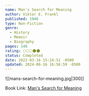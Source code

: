 ```yaml
---
name: Man's Search for Meaning
author: Viktor E. Frankl
published: 1946
type: Non-Fiction
genre:
  - History
  - Memoir
  - Biography
pages: 148
rating: 🌕🌕🌕🌑🌑
status: Completed
date: 2022-03-16 15:24:51 -0500
updated: 2024-06-16 16:56:59 -0500
---
```


![[mans-search-for-meaning.jpg|300]]

Book Link: [Man's Search for Meaning](https://www.goodreads.com/book/show/4069.Man_s_Search_for_Meaning)
